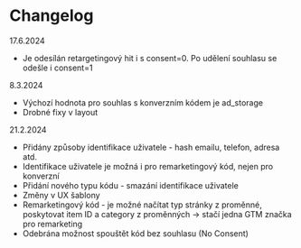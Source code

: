 # Changelog

17.6.2024
* Je odesílán retargetingový hit i s consent=0. Po udělení souhlasu se odešle i consent=1

8.3.2024
* Výchozí hodnota pro souhlas s konverzním kódem je ad_storage
* Drobné fixy v layout

21.2.2024
* Přidány způsoby identifikace uživatele - hash emailu, telefon, adresa atd.
* Identifikace uživatele je možná i pro remarketingový kód, nejen pro konverzní
* Přidání nového typu kódu - smazání identifikace uživatele
* Změny v UX šablony
* Remarketingový kód - je možné načítat typ stránky z proměnné, poskytovat item ID a category z proměnných -> stačí jedna GTM značka pro remarketing
* Odebrána možnost spouštět kód bez souhlasu (No Consent)
